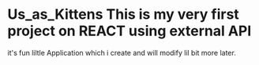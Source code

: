 # Us_as_Kittens This is my very first project on REACT using external API
 it's fun liltle Application which i create and will modify lil bit more later.
